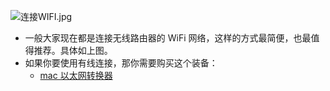![连接WIFI.jpg](https://openfilecdn.upupmo.com/upupmo-article/mac/basic/mac-system-1-connetc-wifi.png)

- 一般大家现在都是连接无线路由器的 WiFi 网络，这样的方式最简便，也最值得推荐。具体如上图。
- 如果你要使用有线连接，那你需要购买这个装备：
    - [mac 以太网转换器](https://search.jd.com/Search?keyword=mac以太网转接器&enc=utf-8&cu=true&utm_source=ads.union.jd.com&utm_medium=tuiguang&utm_campaign=t_248690136_&utm_term=1cf25a7daea1467cbe49ea0bfccc3764-p_276666007&abt=3)